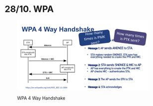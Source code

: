 # 28/10. WPA

<figure><img src="../../.gitbook/assets/image (1) (1) (1) (1).png" alt=""><figcaption><p>WPA 4 Way Handshake</p></figcaption></figure>

